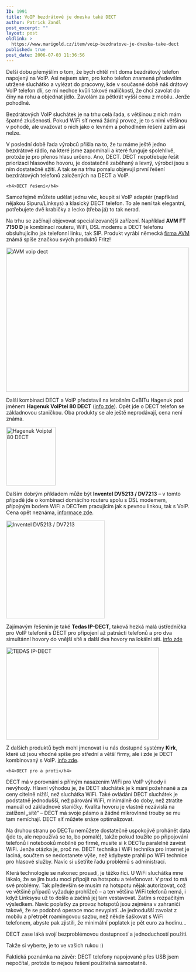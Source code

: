 ```yaml
---
ID: 1991
title: VoIP bezdrátově je dneska také DECT
author: Patrick Zandl
post_excerpt: ""
layout: post
oldlink: >
  https://www.marigold.cz/item/voip-bezdratove-je-dneska-take-dect
published: true
post_date: 2006-07-03 11:36:56
---
```

<p>Delší dobu přemýšlím o tom, že bych chtěl mít doma bezdrátový telefon napojený na VoIP. Asi nejsem sám, pro koho telefon znamená především utržené sluchátko a vylézat do pracovny, kde v současné době náš drátový VoIP telefon dlí, se mi nechce kvůli takové maličkosti, že chci zavolat do číny na rohu a objednat jídlo. Zavolám za pětkrát vyšší cenu z mobilu. Jenže pohodlně. </p>

<p>Bezdrátových VoIP sluchátek je na trhu celá řada, s většinou z nich mám špatné zkušenosti. Pokud WiFi síť nemá žádný provoz, je to s nimi většinou v pohodě, ale uvažovat o nich jako o levném a pohodlném řešení zatím asi nelze. </p>

<p>V poslední době řada výrobců přišla na to, že tu máme ještě jedno bezdrátové rádio, na které jsme zapomínali a které funguje spolehlivě, protože je pro přenos hlasu určeno. Ano, DECT. DECT nepotřebuje řešit priorizaci hlasového hovoru, je dostatečně zaběhaný a levný, výrobci jsou s ním dostatečně sžití. A tak se na trhu pomalu objevují první řešení bezdrátových telefonů založených na DECT a VoIP. </p>

	<h4>DECT řešení</h4>
<p>Samozřejmě můžete udělat jednu věc, koupit si VoIP adaptér (například nějakou Sipuru/Linksys) a klasický DECT telefon.  To ale není tak elegantní, potřebujete dvě krabičky a lecko (třeba já) to tak nerad. </p>

<p>Na trhu se začínají objevovat specializovanější zařízení. Například <strong>AVM FT 7150 D</strong> je kombinací routeru, WiFi, DSL modemu a DECT telefonu obsluhujícího jak telefonní linku, tak SIP. Produkt vyrábí německá <a href="http://www.avm.de/de/
">firma AVM</a> známá spíše značkou svých produktů Fritz! </p>

<p><img src="/wp-content/uploads/20060703-AVM-VoIP.jpg" alt="AVM voip dect" width="500" height="394" /></p>

<p>Další kombinaci DECT a VoIP představil na letošním CeBITu Hagenuk pod jménem <strong>Hagenuk VoIPtel 80 DECT</strong> (<a href="http://www.hagenuk.de/CeBIT06.html">info zde</a>). Opět jde o DECT telefon se základnovou staničkou. Oba produkty se ale ještě neprodávají, cena není známa. </p>

<p><img src="/wp-content/uploads/20060703-hagenuk-Voiptel80.gif" alt="Hagenuk Voiptel 80 DECT" width="135" height="160" /></p>

<p>Dalším dobrým příkladem může být <strong>Inventel DV5213 / DV7213</strong> – v tomto případě jde o kombinaci domácího routeru spolu s DSL modemem, přípojným bodem WiFi a DECTem pracujícím jak s pevnou linkou, tak s VoIP. Cena opět neznáma, <a href="http://www.inventel.com/en/product/datasheet/30/DV5213_/_DV7213_Home_Gateway">informace zde</a>.</p>

<p><img src="/wp-content/uploads/20060703-InventelDect.jpg" alt="Inventel DV5213 / DV7213" width="270" height="267" /></p>

<p>Zajímavým řešením je také <strong>Tedas IP-DECT</strong>, taková hezká malá ústřednička pro VoIP telefonii s DECT pro připojení až patnácti telefonů a pro dva simultánní hovory do vnější sítě a další dva hovory na lokální síti. <a href="http://www.tedas.de/english/ip_dect.htm">info zde</a></p>

<p><img src="/wp-content/uploads/20060703-tedas.jpg" alt="TEDAS IP-DECT" width="417" height="252" /></p>

<p>Z dalších produktů bych mohl jmenovat i u nás dostupné systémy <strong>Kirk</strong>, které už jsou vhodné spíše pro střední a větší firmy, ale i zde je DECT kombinovaný s VoIP. <a href="http://www.kirk.dk/company/suk111.asp">info zde</a>.</p>

	<h4>DECT pro a proti</h4>
<p>DECT má v porovnání s přímým nasazením WiFi pro VoIP výhody i nevýhody. Hlavní výhodou je, že DECT sluchátek je k mání požehnaně a za ceny citelně nižší, než sluchátka WiFi. Také ovládání DECT sluchátek je podstatně jednodušší, než párování WiFi, minimálně do doby, než ztratíte manuál od základnové staničky. Kvalita hovoru je vlastně nezávislá na zatížení „sítě“ – DECT má svoje pásmo a žádné mikrovlnné trouby se mu tam nemíchají. DECT síť můžete snáze optimalizovat. </p>

<p>Na druhou stranu po DECTu nemůžete dostatečně uspokojivě prohánět data (jde to, ale nepoužívá se to, bo pomalé), takže pokud toužíte po připojování telefonů i notebooků mobilně po firmě, musíte si k DECTu paralelně zavést WiFi. Jenže otázka je, proč ne. DECT technika i WiFi technika pro internet je laciná, součtem se nedostanete výše, než kdybyste prahli po WiFi technice pro hlasové služby. Navíc si ušetříte řadu problémů s administrací.   </p>

<p>Která technologie se nakonec prosadí, je těžko říci. U WiFi sluchátka mne lákalo, že se jím budu moci připojit na hotspotu a telefonovat.  V praxi to má své problémy. Tak především se musím na hotspotu nějak autorizovat, což ve většině případů vyžaduje prohlížeč – a ten většina WiFi telefonů nemá, i když Linksysu už to došlo a začíná jej tam vestavovat. Zatím s rozpačitým výsledkem. Navíc poplatky za provoz hotspotů jsou zejména v zahraničí takové, že se podobná operace moc nevyplatí. Je jednodušší zavolat z mobilu a přetrpět roamingovou sazbu, než někde šaškovat s WiFi telefonem, abyste pak zjistili, že minimální poplatek je pět euro za hodinu… </p>

<p>DECT zase láká svojí bezproblémovou dostupností a jednoduchostí použití. </p>

<p>Takže si vyberte, je to ve vašich rukou :)
</p>

<p>Faktická poznámka na závěr: DECT telefony napojované přes USB jsem nepočítal, protože to nejsou řešení použitelná samostatně.
</p>
